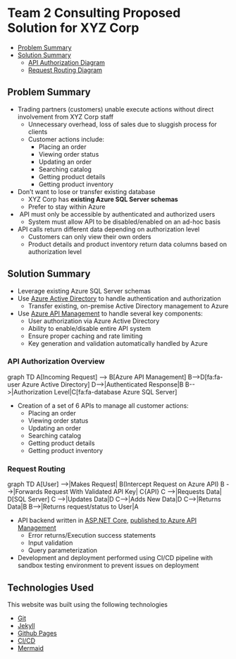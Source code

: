 <script src="https://unpkg.com/mermaid@9.1.2/dist/mermaid.min.js"></script>

# Team 2 Consulting Proposed Solution for XYZ Corp

- [Problem Summary](#problem-summary)
- [Solution Summary](#solution-summary)
    - [API Authorization Diagram](#api-authorization-overview)
    - [Request Routing Diagram](#request-routing)

## Problem Summary
* Trading partners (customers) unable execute actions without direct involvement from XYZ Corp staff
    * Unnecessary overhead, loss of sales due to sluggish process for clients
    * Customer actions include:
        * Placing an order
        * Viewing order status
        * Updating an order
        * Searching catalog
        * Getting product details
        * Getting product inventory
* Don’t want to lose or transfer existing database
    * XYZ Corp has **existing Azure SQL Server schemas**
    * Prefer to stay within Azure
*  API must only be accessible by authenticated and authorized users
    * System must allow API to be disabled/enabled on an ad-hoc basis
* API calls return different data depending on authorization level
    * Customers can only view their own orders
    * Product details and product inventory return data columns based on authorization level

## Solution Summary
* Leverage existing Azure SQL Server schemas 
* Use [Azure Active Directory](https://docs.microsoft.com/en-us/azure/active-directory/fundamentals/active-directory-whatis) to handle authentication and authorization
    * Transfer existing, on-premise Active Directory management to Azure
* Use [Azure API Management](https://azure.microsoft.com/en-us/services/api-management/) to handle several key components:
    * User authorization via Azure Active Directory
    * Ability to enable/disable entire API system
    * Ensure proper caching and rate limiting
    * Key generation and validation automatically handled by Azure

### API Authorization Overview
<div class="mermaid">
graph TD
    A[Incoming Request] --> B[Azure API Management]
    B-->D[fa:fa-user Azure Active Directory]
    D-->|Authenticated Response|B
    B-->|Authorization Level|C[fa:fa-database Azure SQL Server]
</div>

* Creation of a set of 6 APIs to manage all customer actions:
    * Placing an order
    * Viewing order status
    * Updating an order
    * Searching catalog
    * Getting product details
    * Getting product inventory

### Request Routing
<div class="mermaid">
graph TD
  A[User] -->|Makes Request| B(Intercept Request on Azure API)
  B -->|Forwards Request With Validated API Key| C{API}
  C -->|Requests Data| D[SQL Server]
  C -->|Updates Data|D
  C-->|Adds New Data|D
  C-->|Returns Data|B
  B-->|Returns request/status to User|A    
</div>

* API backend written in [ASP.NET Core](https://docs.microsoft.com/en-us/aspnet/core/?view=aspnetcore-6.0), [published to Azure API Management](https://docs.microsoft.com/en-us/aspnet/core/tutorials/publish-to-azure-api-management-using-vs?view=aspnetcore-6.0)
    * Error returns/Execution success statements
    * Input validation
    * Query parameterization
* Development and deployment performed using CI/CD pipeline with sandbox testing environment to prevent issues on deployment

## Technologies Used
This website was built using the following technologies
- [Git](https://git-scm.com)
- [Jekyll](https://github.com/jekyll/jekyll)
- [Github Pages](https://pages.github.com)
- [CI/CD](https://docs.github.com/en/pages/setting-up-a-github-pages-site-with-jekyll)
- [Mermaid](https://mermaid-js.github.io/mermaid/)